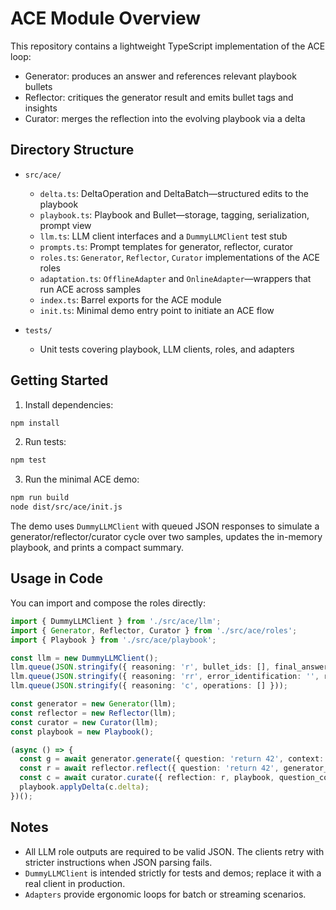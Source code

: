 # ACE Module Overview

This repository contains a lightweight TypeScript implementation of the ACE loop:
- Generator: produces an answer and references relevant playbook bullets
- Reflector: critiques the generator result and emits bullet tags and insights
- Curator: merges the reflection into the evolving playbook via a delta

## Directory Structure

- `src/ace/`
  - `delta.ts`: DeltaOperation and DeltaBatch—structured edits to the playbook
  - `playbook.ts`: Playbook and Bullet—storage, tagging, serialization, prompt view
  - `llm.ts`: LLM client interfaces and a `DummyLLMClient` test stub
  - `prompts.ts`: Prompt templates for generator, reflector, curator
  - `roles.ts`: `Generator`, `Reflector`, `Curator` implementations of the ACE roles
  - `adaptation.ts`: `OfflineAdapter` and `OnlineAdapter`—wrappers that run ACE across samples
  - `index.ts`: Barrel exports for the ACE module
  - `init.ts`: Minimal demo entry point to initiate an ACE flow

- `tests/`
  - Unit tests covering playbook, LLM clients, roles, and adapters

## Getting Started

1) Install dependencies:

```bash
npm install
```

2) Run tests:

```bash
npm test
```

3) Run the minimal ACE demo:

```bash
npm run build
node dist/src/ace/init.js
```

The demo uses `DummyLLMClient` with queued JSON responses to simulate a generator/reflector/curator cycle over two samples, updates the in-memory playbook, and prints a compact summary.

## Usage in Code

You can import and compose the roles directly:

```ts
import { DummyLLMClient } from './src/ace/llm';
import { Generator, Reflector, Curator } from './src/ace/roles';
import { Playbook } from './src/ace/playbook';

const llm = new DummyLLMClient();
llm.queue(JSON.stringify({ reasoning: 'r', bullet_ids: [], final_answer: '42' }));
llm.queue(JSON.stringify({ reasoning: 'rr', error_identification: '', root_cause_analysis: '', correct_approach: '', key_insight: 'k', bullet_tags: [] }));
llm.queue(JSON.stringify({ reasoning: 'c', operations: [] }));

const generator = new Generator(llm);
const reflector = new Reflector(llm);
const curator = new Curator(llm);
const playbook = new Playbook();

(async () => {
  const g = await generator.generate({ question: 'return 42', context: '', playbook, reflection: '' });
  const r = await reflector.reflect({ question: 'return 42', generator_output: g, playbook, ground_truth: '42', feedback: 'ok', max_refinement_rounds: 1 });
  const c = await curator.curate({ reflection: r, playbook, question_context: 'ctx', progress: 'p' });
  playbook.applyDelta(c.delta);
})();
```

## Notes

- All LLM role outputs are required to be valid JSON. The clients retry with stricter instructions when JSON parsing fails.
- `DummyLLMClient` is intended strictly for tests and demos; replace it with a real client in production.
- `Adapters` provide ergonomic loops for batch or streaming scenarios.
